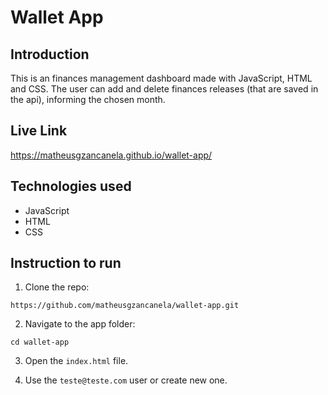 # Wallet App

## Introduction

This is an finances management dashboard made with JavaScript, HTML and CSS. The user can add and delete finances releases (that are saved in the api), informing the chosen month.

## Live Link

https://matheusgzancanela.github.io/wallet-app/

## Technologies used

- JavaScript
- HTML
- CSS

## Instruction to run

1. Clone the repo:

```
https://github.com/matheusgzancanela/wallet-app.git
```

2. Navigate to the app folder:

```
cd wallet-app
```

3. Open the `index.html` file.

4. Use the `teste@teste.com` user or create new one.
